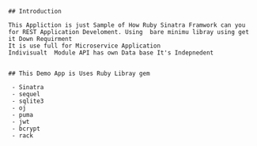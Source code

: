     ## Introduction

    This Appliction is just Sample of How Ruby Sinatra Framwork can you for REST Application Develoment. Using  bare minimu libray using get it Down Requirment 
    It is use full for Microservice Application 
    Indivisualt  Module API has own Data base It's Indepnedent 


    ## This Demo App is Uses Ruby Libray gem 

     - Sinatra
     - sequel 
     - sqlite3
     - oj
     - puma
     - jwt
     - bcrypt
     - rack